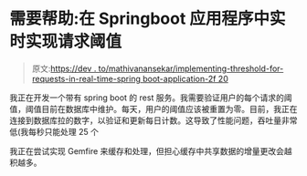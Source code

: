 # 需要帮助:在 Springboot 应用程序中实时实现请求阈值

> 原文:[https://dev . to/mathivanansekar/implementing-threshold-for-requests-in-real-time-spring boot-application-2f 20](https://dev.to/mathivanansekar/implementing-threshold-for-requests-in-real-time-in-springboot-application-2f20)

我正在开发一个带有 spring boot 的 rest 服务。我需要验证用户的每个请求的阈值，阈值目前在数据库中维护。每天，用户的阈值应该被重置为零。目前，我正在连接到数据库拉的数字，以验证和更新每日计数。这导致了性能问题，吞吐量非常低(我每秒只能处理 25 个

我正在尝试实现 Gemfire 来缓存和处理，但担心缓存中共享数据的增量更改会越积越多。